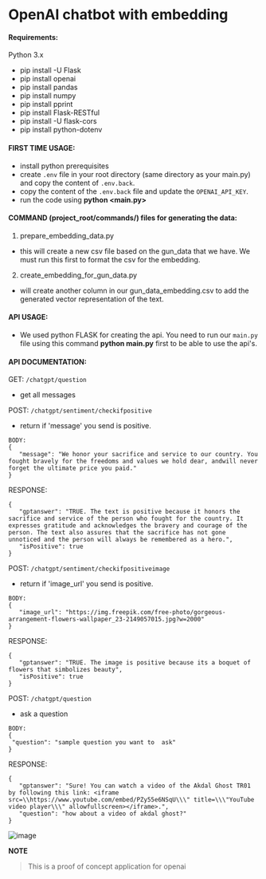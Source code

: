 ﻿# OpenAI chatbot with embedding 

#### Requirements:

Python 3.x

- pip install -U Flask
- pip install openai
- pip install pandas
- pip install numpy
- pip install pprint
- pip install Flask-RESTful
- pip install -U flask-cors
- pip install python-dotenv

#### FIRST TIME USAGE:

- install python prerequisites
- create `.env` file in your root directory (same directory as your main.py) and copy the content of `.env.back`.
- copy the content of the `.env.back` file and update the `OPENAI_API_KEY`.
- run the code using **python <main.py>**

#### COMMAND (project_root/commands/) files for generating the data:

1. prepare_embedding_data.py
 - this will create a new csv file based on the gun_data that we have. We must run this first to format the csv for the embedding.
2. create_embedding_for_gun_data.py
 - will create another column in our gun_data_embedding.csv to add the generated vector representation of the text.

#### API USAGE:

- We used python FLASK for creating the api. You need to run our `main.py` file using this command **python main.py** first to be able to use the api's.


#### API DOCUMENTATION:

GET: `/chatgpt/question`
 - get all messages


POST: `/chatgpt/sentiment/checkifpositive`
 - return if 'message' you send is positive.
 ```
 BODY:
 {
    "message": "We honor your sacrifice and service to our country. You fought bravely for the freedoms and values we hold dear, andwill never forget the ultimate price you paid."
}
 ```
 RESPONSE:
 ```
{
    "gptanswer": "TRUE. The text is positive because it honors the sacrifice and service of the person who fought for the country. It expresses gratitude and acknowledges the bravery and courage of the person. The text also assures that the sacrifice has not gone unnoticed and the person will always be remembered as a hero.",
    "isPositive": true
}
 ```
 
 POST: `/chatgpt/sentiment/checkifpositiveimage`
 - return if 'image_url' you send is positive.
 ```
 BODY:
 {
    "image_url": "https://img.freepik.com/free-photo/gorgeous-arrangement-flowers-wallpaper_23-2149057015.jpg?w=2000"
}
 ```
 RESPONSE:
 ```
{
    "gptanswer": "TRUE. The image is positive because its a boquet of flowers that simbolizes beauty",
    "isPositive": true
}
 ```


POST: `/chatgpt/question`
 - ask a question
 ```
 BODY:
 {
  "question": "sample question you want to  ask"
 }
 ```
 RESPONSE:
 ```
 {
    "gptanswer": "Sure! You can watch a video of the Akdal Ghost TR01 by following this link: <iframe src=\\https://www.youtube.com/embed/PZy55e6NSqU\\\" title=\\\"YouTube video player\\\" allowfullscreen></iframe>.",
    "question": "how about a video of akdal ghost?"
 }
 ```
 ![image](https://user-images.githubusercontent.com/4272175/236098410-e2db110b-7c72-4d90-b322-6ac4152eae91.png)
                                                                                                     
                                                                                                      
                                                                                                      
**NOTE**
> This is a proof of concept application for openai

  
